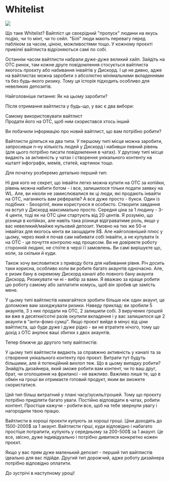 # Whitelist

[![](https://img.youtube.com/vi/aCsTum7fLMk/0.jpg)](https://www.youtube.com/watch?v=aCsTum7fLMk)

Що таке Whitelist? Вайтліст це своєрідний "пропуск" людини на якусь подію, чи то мінт, чи то сейл. "Білі" люди мають перевагу перед пабліком за часом, ціною, можливостями тощо. У кожному проєкті привілеї вайтлиста відрізняються самі по собі.

Останнім часом вайтлисти набрали дуже-дуже великий хайп. Зайдіть на ОТС ринок, там кожне друге повідомлення стосується вайтлиста якогось проєкту або набивання інвайтів у Дискорд. І це не дивно, адже на вайтлистах можна заробити з абсолютно мінімальними вкладеннями та без будь-якого ризику. Тому ця історія підходить особливо для невеликих депозитів.

Найголовніше питання: Як на цьому заробити?

Після отримання вайтлиста у будь-що, у вас є два вибори:

Самому використовувати вайтлист  
Продати його на ОТС, щоб ним скористався хтось інший

Ви побачили інформацію про новий вайтлист, що вам потрібно робити?

Вайтлисти діляться на два типи. У першому типі місце можна заробити, запросивши n-ну кількість людей у Дискорд і набивши певний рівень (для цього потрібно писати повідомлення в чатах). У другому типі місце видають за активність у чатах і створення унікального контенту на кшталт інфографік, мемів, статей, картинок тощо.

Для початку розберемо детально перший тип:

Ні дня кого не секрет, що інвайти легко можна купити на ОТС за копійки, рівень можна набити ботом - і все, залишилося тільки подати заявку на WL. Але, ви ніколи не замислювалися як ці люди, які продають інвайти на ОТС, наганяють вам рефералів? А все дуже просто - букси. Один із подібних - Seosprint, яким користуюся я особисто. Створити завдання на вступ у Дискорд максимально просто. Середня ціна за 1 людину - 3-4 центи, тоді як на ОТС ціни стартують від 20 центів. Я розумію, що різниця в копійках, але навіть така різниця відіграватиме роль, якщо у вас невеликий/майже нульовий депозит. Умовно на тих же 50-и інвайтах для якогось мінта ви заощадите 8$. Але найголовніший плюс у цьому, через який я почав сам набивати собі інвайти, а не купувати їх на ОТС - це почуття контролю над процесом. Ви не довіряєте роботу сторонній людині, не стоїте в черзі її замовлень. Ви самі вирішуєте що, коли, за скільки й куди.

Також хочу висловитися з приводу бота для набивання рівня. Річ досить таки корисна, особливо коли ви робите багато акаунтів одночасно. Але, є ризик бану в окремому Дискорд каналі або повного бану акаунта Дискорд. Ризикувати чи ні - вибір за вами. Я вважаю за краще робити цю роботу самому або заплатити комусь, щоб він зробив це замість мене.

У цьому типі вайтлистів намагайтеся зробити більше ніж один акаунт, це допоможе вам захеджувати ризики. Наведу приклад: ви зробили 5 акаунтів, 3 з них продали на ОТС, 2 залишили собі. З виручених грошей ви вже в десятки/сотні разів окупили вкладення і у вас залишилося ще 2 акаунти в "анти-фомо сумці". Якщо проєкт вийде в мінус від ціни вайтлиста, що буде дуже і дуже рідко - ви не втратите нічого, тому що дохід з ОТС анулює ваші збитки з двох акаунтів.

Тепер ближче до другого типу вайтлистів:

У цьому типі вайтлисти видають за справжню активність у каналі та за створення унікального контенту про проєкт. Витрати тут будуть більшими, але й потенційний вихлоп теж. Що в цьому випадку робити? Знайдіть дизайнера, який зможе робити вам контент, чи то ваш друг, брат, чи оголошення на фрилансі - не важливо. Важливо лише те, що в обмін на гроші ви отримаєте готовий продукт, яким ви зможете скористатися.

Цей тип більш витратний у плані часу/зусиль/грошей. Тому що проєкту потрібно приділяти багато уваги. Постійно відповідати в чатах, робити контент. Простіше кажучи - робити все, щоб на тебе звернули увагу і нагородили твою працю.

Вайтлисти в хороші проєкти купують за хороші гроші. Ціни доходять до 1500-2000$ за 1 акаунт. Вайтлисти гірші, куди відповідно і набагато простіше потрапити, купують у середньому за 200-500$ за 1 акаунт. Це все, звісно, дуже індивідуально і потрібно дивитися конкретно кожен проєкт.

Якщо у вас прям дуже маленький депозит - перший тип вайтлистів ідеально для вас підійде. Другий тип дорожчий, адже роботу дизайнера потрібно відповідно оплатити.

До зустрічі в наступному уроці!